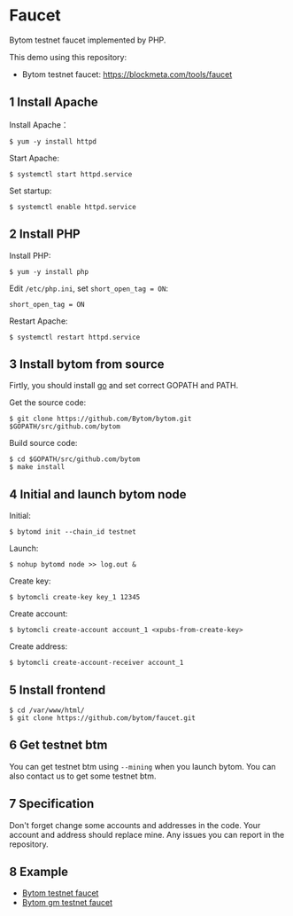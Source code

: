 Faucet
=======

Bytom testnet faucet implemented by PHP.

This demo using this repository:

- Bytom testnet faucet: <https://blockmeta.com/tools/faucet>

## 1 Install Apache

Install Apache：

```
$ yum -y install httpd
```

Start Apache:

```
$ systemctl start httpd.service
```

Set startup:

```
$ systemctl enable httpd.service
```

## 2 Install PHP

Install PHP:

```
$ yum -y install php
```

Edit `/etc/php.ini`, set `short_open_tag = ON`:

```
short_open_tag = ON
```

Restart Apache:

```
$ systemctl restart httpd.service
```

## 3 Install bytom from source

Firtly, you should install [go](https://golang.org/doc/install) and set correct GOPATH and PATH.

Get the source code:

```
$ git clone https://github.com/Bytom/bytom.git $GOPATH/src/github.com/bytom
```

Build source code:

```
$ cd $GOPATH/src/github.com/bytom
$ make install
```

## 4 Initial and launch bytom node

Initial:

```
$ bytomd init --chain_id testnet
```

Launch:

```
$ nohup bytomd node >> log.out &
```

Create key:

```
$ bytomcli create-key key_1 12345
```

Create account:

```
$ bytomcli create-account account_1 <xpubs-from-create-key>
```

Create address:

```
$ bytomcli create-account-receiver account_1
```

## 5 Install frontend

```
$ cd /var/www/html/
$ git clone https://github.com/bytom/faucet.git
```

## 6 Get testnet btm

You can get testnet btm using `--mining` when you launch bytom. You can also contact us to get some testnet btm.

## 7 Specification

Don't forget change some accounts and addresses in the code. Your account and address should replace mine. Any issues you can report in the repository.

## 8 Example

- [Bytom testnet faucet](http://test.blockmeta.com/faucet.php)
- [Bytom gm testnet faucet](http://test.blockmeta.com/faucet_gm.php)
